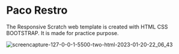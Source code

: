 # Paco Restro
The Responsive Scratch web template is created with HTML CSS BOOTSTRAP. It is made for practice purpose.


![screencapture-127-0-0-1-5500-two-html-2023-01-20-22_06_43](https://user-images.githubusercontent.com/61225988/216783331-39620c0a-9100-4b81-909c-b138f93d13a7.png)
